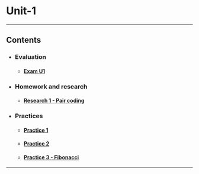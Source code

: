 # Unit-1
---
## Contents
- ### Evaluation
    - #### [Exam U1](https://github.com/OsvaldoHdez/BigData/tree/Unit-1/Unit-1/Exam#exam-u1)
- ### Homework and research
    - #### [Research 1 - Pair coding](https://github.com/OsvaldoHdez/BigData/tree/Unit-1/Unit-1/Homework%20and%20research#-pair-coding-)
- ### Practices
    - #### [Practice 1](https://github.com/OsvaldoHdez/BigData/tree/Unit-1/Unit-1/Practices#practice-1)
    - #### [Practice 2](https://github.com/OsvaldoHdez/BigData/tree/Unit-1/Unit-1/Practices#practice-2)
    - #### [Practice 3 - Fibonacci](https://github.com/OsvaldoHdez/BigData/tree/Unit-1/Unit-1/Practices#practice-3---fibonacci)
---
